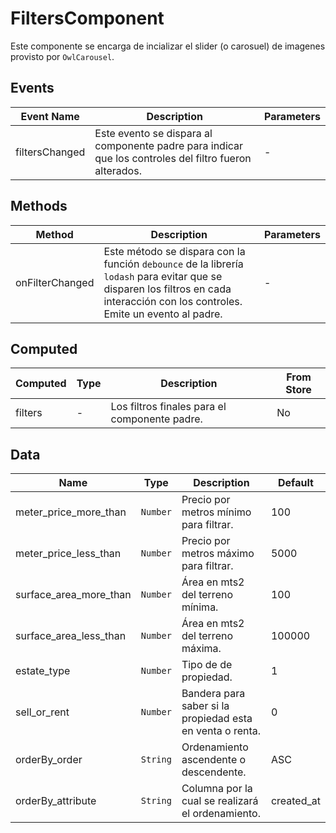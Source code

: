 # FiltersComponent

Este componente se encarga de incializar el slider (o carosuel) de imagenes provisto por `OwlCarousel`.

## Events

<!-- @vuese:FiltersComponent:events:start -->
|Event Name|Description|Parameters|
|---|---|---|
|filtersChanged|Este evento se dispara al componente padre para indicar que los controles del filtro fueron alterados.|-|

<!-- @vuese:FiltersComponent:events:end -->


## Methods

<!-- @vuese:FiltersComponent:methods:start -->
|Method|Description|Parameters|
|---|---|---|
|onFilterChanged|Este método se dispara con la función `debounce` de la librería `lodash` para evitar que se disparen los filtros en cada interacción con los controles. Emite un evento al padre.|-|

<!-- @vuese:FiltersComponent:methods:end -->


## Computed

<!-- @vuese:FiltersComponent:computed:start -->
|Computed|Type|Description|From Store|
|---|---|---|---|
|filters|-|Los filtros finales para el componente padre.|No|

<!-- @vuese:FiltersComponent:computed:end -->


## Data

<!-- @vuese:FiltersComponent:data:start -->
|Name|Type|Description|Default|
|---|---|---|---|
|meter_price_more_than|`Number`|Precio por metros mínimo para filtrar.|100|
|meter_price_less_than|`Number`|Precio por metros máximo para filtrar.|5000|
|surface_area_more_than|`Number`|Área en mts2 del terreno mínima.|100|
|surface_area_less_than|`Number`|Área en mts2 del terreno máxima.|100000|
|estate_type|`Number`|Tipo de de propiedad.|1|
|sell_or_rent|`Number`|Bandera para saber si la propiedad esta en venta o renta.|0|
|orderBy_order|`String`|Ordenamiento ascendente o descendente.|ASC|
|orderBy_attribute|`String`|Columna por la cual se realizará el ordenamiento.|created_at|

<!-- @vuese:FiltersComponent:data:end -->


